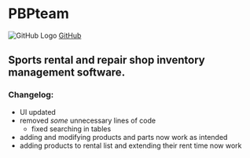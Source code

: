 # PBPteam
![GitHub Logo](/images/logo.png)
[GitHub](http://github.com/jeger774/PBPteam)
## Sports rental and repair shop inventory management software.
### Changelog:
* UI updated
* removed _some_ unnecessary lines of code
  * fixed searching in tables
* adding and modifying products and parts now work as intended
* adding products to rental list and extending their rent time now work
